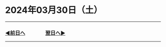 # 2024年03月30日（土）

---

### [◀️前日へ](https://github.com/yuasys/chatty-journal/blob/main/2024/03/2024-03-29.md)&emsp;&emsp;&emsp;&emsp;[翌日へ▶️](https://github.com/yuasys/chatty-journal/blob/main/2024/03/2024-03-31.md)

---
